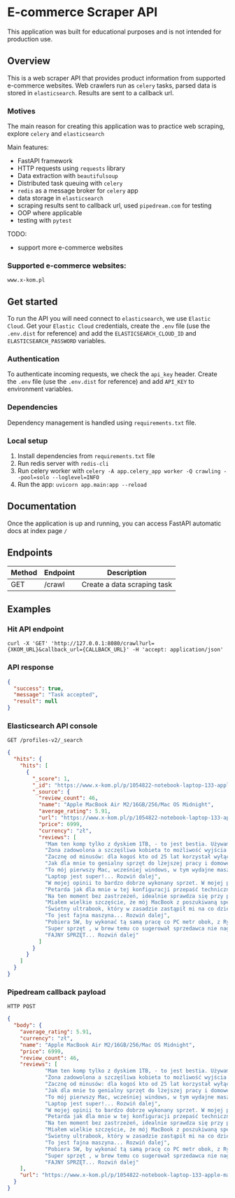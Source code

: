 # E-commerce Scraper API
This application was built for educational purposes and is not intended 
for production use.

## Overview
This is a web scraper API that provides product information from supported 
e-commerce websites. Web crawlers run as `celery` tasks, parsed data is stored 
in `elasticsearch`. Results are sent to a callback url.

### Motives
The main reason for creating this application was to practice web scraping, 
explore `celery` and `elasticsearch`

Main features:
- FastAPI framework
- HTTP requests using `requests` library
- Data extraction with `beautifulsoup`
- Distributed task queuing with `celery`
- `redis` as a message broker for `celery` app
- data storage in `elasticsearch`
- scraping results sent to callback url, used `pipedream.com` for testing
- OOP where applicable
- testing with `pytest`

TODO:
- support more e-commerce websites

### Supported e-commerce websites:
`www.x-kom.pl`

## Get started
To run the API you will need connect to `elasticsearch`, we use `Elastic Cloud`.
Get your `Elastic Cloud` credentials, create the `.env` file 
(use the `.env.dist` for reference) and add the `ELASTICSEARCH_CLOUD_ID` and 
`ELASTICSEARCH_PASSWORD` variables.

### Authentication
To authenticate incoming requests, we check the `api_key` header.
Create the `.env` file (use the `.env.dist` for reference) 
and add `API_KEY` to environment variables.

### Dependencies
Dependency management is handled using `requirements.txt` file.

### Local setup
1. Install dependencies from `requirements.txt` file
2. Run redis server with `redis-cli`
3. Run celery worker with `celery -A app.celery_app worker -Q crawling --pool=solo --loglevel=INFO`
4. Run the app: `uvicorn app.main:app --reload`

## Documentation
Once the application is up and running, you can access FastAPI automatic docs 
at index page `/`

## Endpoints
| Method | Endpoint | Description                     |
|--------|----------|---------------------------------|
| GET    | /crawl   | Create a data scraping task     |


## Examples
### Hit API endpoint
```shell
curl -X 'GET' 'http://127.0.0.1:8080/crawl?url={XKOM_URL}&callback_url={CALLBACK_URL}' -H 'accept: application/json'
  ```

### API response
```json
{
  "success": true,
  "message": "Task accepted",
  "result": null
}
```
### Elasticsearch API console
```shell
GET /profiles-v2/_search
````
```json
{
  "hits": {
    "hits": [
      {
        "_score": 1,
        "_id": "https://www.x-kom.pl/p/1054822-notebook-laptop-133-apple-macbook-air-m2-16gb-256-mac-os-midnight.html#Specyfikacja",
        "_source": {
          "review_count": 46,
          "name": "Apple MacBook Air M2/16GB/256/Mac OS Midnight",
          "average_rating": 5.91,
          "url": "https://www.x-kom.pl/p/1054822-notebook-laptop-133-apple-macbook-air-m2-16gb-256-mac-os-midnight.html#Specyfikacja",
          "price": 6999,
          "currency": "zł",
          "reviews": [
            "Mam ten komp tylko z dyskiem 1TB, - to jest bestia. Używam do fullstack developmentu, masa apek, docker, jetbrains rider + webstorm, nodejs, .net core, teamsy, dsiesiątki tabów w chrome, parallels z win11 - żadnego problemu. CPU temp na poziomie 35 - 50C, przeważnie 35C, 50 osiąga przy indeksacji projektu albo ładowaniu win11 - wszystko jest mega szybkie. Tak powinien wyglądać sprzęt przyszłości. Nigdy więcej kompów z wiatrakami.... Rozwiń dalej",
            "Żona zadowolona a szczęśliwa kobieta to możliwość wyjścia z kumplami na piwo.... Rozwiń dalej",
            "Zacznę od minusów: dla kogoś kto od 25 lat korzystał wyłączanie z Windows to jest to \"kulturowy szok\". Żeby nie było, ja uwielbiam windowsa i uważam że jest to świetny system. Dlatego przyzwyczajenie się do MacOS zajmie dużo czasu. W okres adaptacji mocno spadnie efektywność pracy. Nie działają klasyczne skróty klawiszowe, przyzwyczajenia z Windows będą przeszkadzać w pracy. Po pewnym czasie jednak zaczyna być wygodniej. Do minusów należy też zaliczyć ograniczenia systemu (nie jest tak otwarty jak windrws). Teraz plusy: wygląd fenomenalny, bateria absolutnie genialna, kultura pracy dotychczas nieosiągalna nawet na naprawdę topowych maszynach z windows.... Rozwiń dalej",
            "Jak dla mnie to genialny sprzęt do lżejszej pracy i domowego użytku. Bateria wytrzymuje cały dzień bez ładowania. 8GB ramu też wystarcza do większości zadań domowych (obsługa kilkunastu zakładek w chromie, spotify, evernote, outlook).... Rozwiń dalej",
            "To mój pierwszy Mac, wcześniej windows, w tym wydajne maszyny biznesowe do pracy biurowej. Jakość wykonania na najwyższym poziomie, touchpad i klawiatura nie mają sobie równych. Klawisze mają przyjemny click, jest wyraźna \"podróż\" klawisza, ale te na thinkpadach chyba przyjemniejsze są. Płynność działania i performance na najwyższym poziomie, wszystko chodzi niesamowicie płynnie i znosi całkiem mocny multitasking. Nie testowałem jeszcze niczego bardziej wymagającego (rendering fotografii, Machine learning etc). Jeśli zastanawiasz się czy na pewno Mac to jest dobra droga, to po 2 tygodniach mówię zdecydowanie że tak. Wygląda niesamowicie, bateria starcza na bardzo długo - kilkanaście godzin bym powiedział. Jako całkliem power user, jeszcze jest pare rzeczy do których się muszę przyzwyczaić ale generalnie jest bajka. Super głośniki grają jak na tak małą obudowę, nawet nie wiedziałem, że to zwróci moją uwagę a są super wyważone, ofc mało basu, ale czego tu wymagać od laptopa który jest gruby na troch ponad centymetr.Z wad może si zdarzyć, że ten dysk będzie za mały, ale jeśli ma się dysk zewn i lubi korzystać z chmury to powinno być bez problemu. Ludzie co mówią, że są smugi i si ten kolor rysuje. Smugi zupełnie nie przeszkadzają, są łatwo zmywalne i serio to nie przeszkadza, chyba że dla jakichś pedantów. Ten kolor wygląda nieprawdopodobnie elegancko i nowocześnie. Ponoć po dłuższym czasie si rysuje i widać kolor aluminimum - nie wiem, po prostu kupiłem bardzo dobry pokrowiec i wkładam go podczas przenoszenia.... Rozwiń dalej",
            "Laptop jest super!... Rozwiń dalej",
            "W mojej opinii to bardzo dobrze wykonany sprzet. W mojej pracy wystarcza a czesto kompiluje programy. Nie odczuwam spadku mocy procka. Dla porównania pracuje też na macbook'u pro M1 32GB i kompilacja programów trwa w przybliżeniu tyle samo.... Rozwiń dalej",
            "Petarda jak dla mnie w tej konfiguracji przepaść techniczna do maca pro z 2017….kolor palcuje się... Rozwiń dalej",
            "Na ten moment bez zastrzeżeń, idealnie sprawdza się przy pracy biurowej oraz przy obróbce zdjęć/video - choć w przypadku tego drugiego po podłączeniu do monitora. Jedyny minus to strasznie uciążliwe ślady palców przy tym kolorze Maca.... Rozwiń dalej",
            "Miałem wielkie szczęście, że mój MacBook z poszukiwaną specyfikacją był już w moim miejskim sklepie. Zamówiłem w sobotę rano - i w sobotę przy obiedzie dostalem SMSa ze Mackbook gotowy do odbioru.No i jak to zawsze z Apple - bardzo dobrze i bezpiecznie zapakowane. Unboxing laptopa to tez bardzo przyjemna rzecz, nie było żadnych wad.Dzięki X-KOM za dobrą i szybką obsługę.... Rozwiń dalej",
            "Świetny ultrabook, który w zasadzie zastąpił mi na co dzień mocną stacjonarkę we wszystkich zastosowaniach poza najnowszymi grami. Do 15 godzin pracy na baterii, jasna matryca, piękna metalowa obudowa, klawiatura wygodna jak żadna inna. W związku z powyższym oprócz niszowych zastosowań typu programowanie w stacku Microsoftu przestaję widzieć jakikolwiek sens istnienia dla laptopów na Windowsie (nawet tych droższych).... Rozwiń dalej",
            "To jest fajna maszyna... Rozwiń dalej",
            "Pobiera 5W, by wykonać tą samą pracę co PC metr obok, z Ryzenem 7 3700X.Jeżeli komuś potrzeba procesora z dobrym IPC pod software typu NodeJS, czy nawet w C#, który nie wyssie życia z baterii, to Intel/AMD w tym świetle zaczynają tracić na wartości.... Rozwiń dalej",
            "Super sprzęt , w brew temu co sugerował sprzedawca nie nagrzewa się i nie zwróciłem go :)... Rozwiń dalej",
            "FAJNY SPRZĘT... Rozwiń dalej"
          ]
        }
      }
    ]
  }
}
```
### Pipedream callback payload
```shell
HTTP POST
```
```json
{
  "body": {
    "average_rating": 5.91,
    "currency": "zł",
    "name": "Apple MacBook Air M2/16GB/256/Mac OS Midnight",
    "price": 6999,
    "review_count": 46,
    "reviews": [
            "Mam ten komp tylko z dyskiem 1TB, - to jest bestia. Używam do fullstack developmentu, masa apek, docker, jetbrains rider + webstorm, nodejs, .net core, teamsy, dsiesiątki tabów w chrome, parallels z win11 - żadnego problemu. CPU temp na poziomie 35 - 50C, przeważnie 35C, 50 osiąga przy indeksacji projektu albo ładowaniu win11 - wszystko jest mega szybkie. Tak powinien wyglądać sprzęt przyszłości. Nigdy więcej kompów z wiatrakami.... Rozwiń dalej",
            "Żona zadowolona a szczęśliwa kobieta to możliwość wyjścia z kumplami na piwo.... Rozwiń dalej",
            "Zacznę od minusów: dla kogoś kto od 25 lat korzystał wyłączanie z Windows to jest to \"kulturowy szok\". Żeby nie było, ja uwielbiam windowsa i uważam że jest to świetny system. Dlatego przyzwyczajenie się do MacOS zajmie dużo czasu. W okres adaptacji mocno spadnie efektywność pracy. Nie działają klasyczne skróty klawiszowe, przyzwyczajenia z Windows będą przeszkadzać w pracy. Po pewnym czasie jednak zaczyna być wygodniej. Do minusów należy też zaliczyć ograniczenia systemu (nie jest tak otwarty jak windrws). Teraz plusy: wygląd fenomenalny, bateria absolutnie genialna, kultura pracy dotychczas nieosiągalna nawet na naprawdę topowych maszynach z windows.... Rozwiń dalej",
            "Jak dla mnie to genialny sprzęt do lżejszej pracy i domowego użytku. Bateria wytrzymuje cały dzień bez ładowania. 8GB ramu też wystarcza do większości zadań domowych (obsługa kilkunastu zakładek w chromie, spotify, evernote, outlook).... Rozwiń dalej",
            "To mój pierwszy Mac, wcześniej windows, w tym wydajne maszyny biznesowe do pracy biurowej. Jakość wykonania na najwyższym poziomie, touchpad i klawiatura nie mają sobie równych. Klawisze mają przyjemny click, jest wyraźna \"podróż\" klawisza, ale te na thinkpadach chyba przyjemniejsze są. Płynność działania i performance na najwyższym poziomie, wszystko chodzi niesamowicie płynnie i znosi całkiem mocny multitasking. Nie testowałem jeszcze niczego bardziej wymagającego (rendering fotografii, Machine learning etc). Jeśli zastanawiasz się czy na pewno Mac to jest dobra droga, to po 2 tygodniach mówię zdecydowanie że tak. Wygląda niesamowicie, bateria starcza na bardzo długo - kilkanaście godzin bym powiedział. Jako całkliem power user, jeszcze jest pare rzeczy do których się muszę przyzwyczaić ale generalnie jest bajka. Super głośniki grają jak na tak małą obudowę, nawet nie wiedziałem, że to zwróci moją uwagę a są super wyważone, ofc mało basu, ale czego tu wymagać od laptopa który jest gruby na troch ponad centymetr.Z wad może si zdarzyć, że ten dysk będzie za mały, ale jeśli ma się dysk zewn i lubi korzystać z chmury to powinno być bez problemu. Ludzie co mówią, że są smugi i si ten kolor rysuje. Smugi zupełnie nie przeszkadzają, są łatwo zmywalne i serio to nie przeszkadza, chyba że dla jakichś pedantów. Ten kolor wygląda nieprawdopodobnie elegancko i nowocześnie. Ponoć po dłuższym czasie si rysuje i widać kolor aluminimum - nie wiem, po prostu kupiłem bardzo dobry pokrowiec i wkładam go podczas przenoszenia.... Rozwiń dalej",
            "Laptop jest super!... Rozwiń dalej",
            "W mojej opinii to bardzo dobrze wykonany sprzet. W mojej pracy wystarcza a czesto kompiluje programy. Nie odczuwam spadku mocy procka. Dla porównania pracuje też na macbook'u pro M1 32GB i kompilacja programów trwa w przybliżeniu tyle samo.... Rozwiń dalej",
            "Petarda jak dla mnie w tej konfiguracji przepaść techniczna do maca pro z 2017….kolor palcuje się... Rozwiń dalej",
            "Na ten moment bez zastrzeżeń, idealnie sprawdza się przy pracy biurowej oraz przy obróbce zdjęć/video - choć w przypadku tego drugiego po podłączeniu do monitora. Jedyny minus to strasznie uciążliwe ślady palców przy tym kolorze Maca.... Rozwiń dalej",
            "Miałem wielkie szczęście, że mój MacBook z poszukiwaną specyfikacją był już w moim miejskim sklepie. Zamówiłem w sobotę rano - i w sobotę przy obiedzie dostalem SMSa ze Mackbook gotowy do odbioru.No i jak to zawsze z Apple - bardzo dobrze i bezpiecznie zapakowane. Unboxing laptopa to tez bardzo przyjemna rzecz, nie było żadnych wad.Dzięki X-KOM za dobrą i szybką obsługę.... Rozwiń dalej",
            "Świetny ultrabook, który w zasadzie zastąpił mi na co dzień mocną stacjonarkę we wszystkich zastosowaniach poza najnowszymi grami. Do 15 godzin pracy na baterii, jasna matryca, piękna metalowa obudowa, klawiatura wygodna jak żadna inna. W związku z powyższym oprócz niszowych zastosowań typu programowanie w stacku Microsoftu przestaję widzieć jakikolwiek sens istnienia dla laptopów na Windowsie (nawet tych droższych).... Rozwiń dalej",
            "To jest fajna maszyna... Rozwiń dalej",
            "Pobiera 5W, by wykonać tą samą pracę co PC metr obok, z Ryzenem 7 3700X.Jeżeli komuś potrzeba procesora z dobrym IPC pod software typu NodeJS, czy nawet w C#, który nie wyssie życia z baterii, to Intel/AMD w tym świetle zaczynają tracić na wartości.... Rozwiń dalej",
            "Super sprzęt , w brew temu co sugerował sprzedawca nie nagrzewa się i nie zwróciłem go :)... Rozwiń dalej",
            "FAJNY SPRZĘT... Rozwiń dalej"
    ],
    "url": "https://www.x-kom.pl/p/1054822-notebook-laptop-133-apple-macbook-air-m2-16gb-256-mac-os-midnight.html#Specyfikacja"
  }
}
```